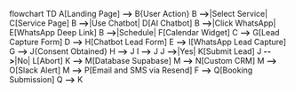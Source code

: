 flowchart TD
A[Landing Page] **-->** B{User Action}
B **-->**|Select Service| C[Service Page]
B **-->**|Use Chatbot| D[AI Chatbot]
B **-->**|Click WhatsApp| E[WhatsApp Deep Link]
B **-->**|Schedule| F[Calendar Widget]
C **-->** G[Lead Capture Form]
D **-->** H[Chatbot Lead Form]
E **-->** I[WhatsApp Lead Capture]
G **-->** J{Consent Obtained}
H **-->** J
I **-->** J
J **-->**|Yes| K[Submit Lead]
J **-->**|No| L[Abort]
K **-->** M[Database Supabase]
M **-->** N[Custom CRM]
M **-->** O[Slack Alert]
M **-->** P[Email and SMS via Resend]
F **-->** Q[Booking Submission]
Q **-->** K
